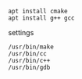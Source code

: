 ```shell
apt install cmake
apt install g++ gcc
```
settings
```text
/usr/bin/make
/usr/bin/cc
/usr/bin/c++
/usr/bin/gdb
```